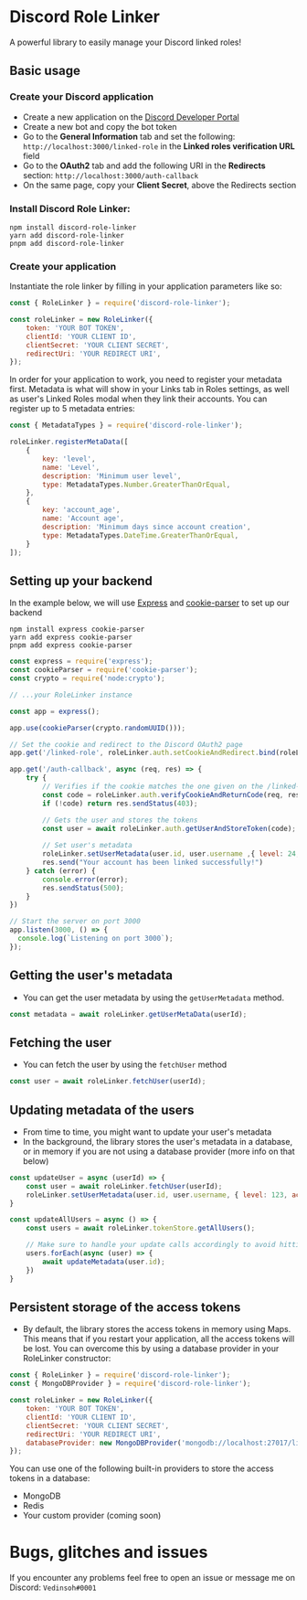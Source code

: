 # Discord Role Linker
A powerful library to easily manage your Discord linked roles!

## Basic usage
### Create your Discord application
- Create a new application on the [Discord Developer Portal](https://discord.com/developers/applications)
- Create a new bot and copy the bot token
- Go to the **General Information** tab and set the following: `http://localhost:3000/linked-role` in the **Linked roles verification URL** field
- Go to the **OAuth2** tab and add the following URI in the **Redirects** section: `http://localhost:3000/auth-callback`
- On the same page, copy your **Client Secret**, above the Redirects section

### Install Discord Role Linker:
```
npm install discord-role-linker
yarn add discord-role-linker
pnpm add discord-role-linker
```

### Create your application
Instantiate the role linker by filling in your application parameters like so:
```js
const { RoleLinker } = require('discord-role-linker');

const roleLinker = new RoleLinker({
    token: 'YOUR BOT TOKEN',
    clientId: 'YOUR CLIENT ID',
    clientSecret: 'YOUR CLIENT SECRET',
    redirectUri: 'YOUR REDIRECT URI',
});
```
In order for your application to work, you need to register your metadata first. Metadata is what will show in your Links tab in Roles settings, as well as user's Linked Roles modal when they link their accounts. You can register up to 5 metadata entries:
```js
const { MetadataTypes } = require('discord-role-linker');

roleLinker.registerMetaData([
    {
        key: 'level',
        name: 'Level',
        description: 'Minimum user level',
        type: MetadataTypes.Number.GreaterThanOrEqual,
    },
    {
        key: 'account_age',
        name: 'Account age',
        description: 'Minimum days since account creation',
        type: MetadataTypes.DateTime.GreaterThanOrEqual,
    }
]);
```

## Setting up your backend
In the example below, we will use [Express](https://expressjs.com/) and [cookie-parser](https://www.npmjs.com/package/cookie-parser) to set up our backend
```
npm install express cookie-parser
yarn add express cookie-parser
pnpm add express cookie-parser
```
```js
const express = require('express');
const cookieParser = require('cookie-parser');
const crypto = require('node:crypto');

// ...your RoleLinker instance

const app = express();

app.use(cookieParser(crypto.randomUUID()));

// Set the cookie and redirect to the Discord OAuth2 page
app.get('/linked-role', roleLinker.auth.setCookieAndRedirect.bind(roleLinker.auth));

app.get('/auth-callback', async (req, res) => {
    try {
        // Verifies if the cookie matches the one given on the /linked-role route
        const code = roleLinker.auth.verifyCookieAndReturnCode(req, res);
        if (!code) return res.sendStatus(403);

        // Gets the user and stores the tokens
        const user = await roleLinker.auth.getUserAndStoreToken(code);
        
        // Set user's metadata
        roleLinker.setUserMetadata(user.id, user.username ,{ level: 24, account_age: Date.now() })
        res.send("Your account has been linked successfully!")
    } catch (error) {
        console.error(error);
        res.sendStatus(500);
    }
})

// Start the server on port 3000
app.listen(3000, () => {
  console.log(`Listening on port 3000`);
});
```


## Getting the user's metadata
- You can get the user metadata by using the `getUserMetadata` method.
```js
const metadata = await roleLinker.getUserMetaData(userId);
```
## Fetching the user
- You can fetch the user by using the `fetchUser` method
```js
const user = await roleLinker.fetchUser(userId);
```


## Updating metadata of the users
- From time to time, you might want to update your user's metadata
- In the background, the library stores the user's metadata in a database, or in memory if you are not using a database provider (more info on that below)
```js
const updateUser = async (userId) => {
    const user = await roleLinker.fetchUser(userId);
    roleLinker.setUserMetadata(user.id, user.username, { level: 123, account_age: Date.now() })
}

const updateAllUsers = async () => {
    const users = await roleLinker.tokenStore.getAllUsers();

    // Make sure to handle your update calls accordingly to avoid hitting rate limits. You could either use setTimeout or a promise queue manager of your choice, such as p-queue
    users.forEach(async (user) => {
        await updateMetadata(user.id);
    })
}
```
## Persistent storage of the access tokens
- By default, the library stores the access tokens in memory using Maps. This means that if you restart your application, all the access tokens will be lost. You can overcome this by using a database provider in your RoleLinker constructor:

```js
const { RoleLinker } = require('discord-role-linker');
const { MongoDBProvider } = require('discord-role-linker');

const roleLinker = new RoleLinker({
    token: 'YOUR BOT TOKEN',
    clientId: 'YOUR CLIENT ID',
    clientSecret: 'YOUR CLIENT SECRET',
    redirectUri: 'YOUR REDIRECT URI',
    databaseProvider: new MongoDBProvider('mongodb://localhost:27017/linked-roles')
});
```
You can use one of the following built-in providers to store the access tokens in a database:
- MongoDB
- Redis
- Your custom provider (coming soon)


# Bugs, glitches and issues

If you encounter any problems feel free to open an issue or message me on Discord: `Vedinsoh#0001`</a>
